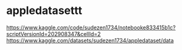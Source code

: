 # appledatasettt
https://www.kaggle.com/code/sudezen1734/notebooke833415b1c?scriptVersionId=202908347&cellId=2
https://www.kaggle.com/datasets/sudezen1734/appledataset/data
